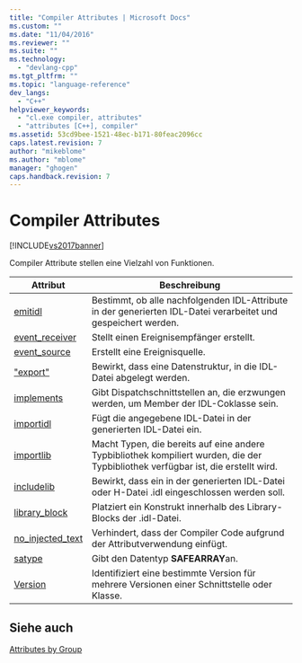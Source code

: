 ```yaml
---
title: "Compiler Attributes | Microsoft Docs"
ms.custom: ""
ms.date: "11/04/2016"
ms.reviewer: ""
ms.suite: ""
ms.technology: 
  - "devlang-cpp"
ms.tgt_pltfrm: ""
ms.topic: "language-reference"
dev_langs: 
  - "C++"
helpviewer_keywords: 
  - "cl.exe compiler, attributes"
  - "attributes [C++], compiler"
ms.assetid: 53cd9bee-1521-48ec-b171-80feac2096cc
caps.latest.revision: 7
author: "mikeblome"
ms.author: "mblome"
manager: "ghogen"
caps.handback.revision: 7
---
```

# Compiler Attributes
[!INCLUDE[vs2017banner](../assembler/inline/includes/vs2017banner.md)]

Compiler Attribute stellen eine Vielzahl von Funktionen.  
  
|Attribut|Beschreibung|  
|--------------|------------------|  
|[emitidl](../windows/emitidl.md)|Bestimmt, ob alle nachfolgenden IDL\-Attribute in der generierten IDL\-Datei verarbeitet und gespeichert werden.|  
|[event\_receiver](../windows/event-receiver.md)|Stellt einen Ereignisempfänger erstellt.|  
|[event\_source](../windows/event-source.md)|Erstellt eine Ereignisquelle.|  
|["export"](../windows/export.md)|Bewirkt, dass eine Datenstruktur, in die IDL\-Datei abgelegt werden.|  
|[implements](../windows/implements-cpp.md)|Gibt Dispatchschnittstellen an, die erzwungen werden, um Member der IDL\-Coklasse sein.|  
|[importidl](../windows/importidl.md)|Fügt die angegebene IDL\-Datei in der generierten IDL\-Datei ein.|  
|[importlib](../windows/importlib.md)|Macht Typen, die bereits auf eine andere Typbibliothek kompiliert wurden, die der Typbibliothek verfügbar ist, die erstellt wird.|  
|[includelib](../windows/includelib-cpp.md)|Bewirkt, dass ein in der generierten IDL\-Datei oder H\-Datei .idl eingeschlossen werden soll.|  
|[library\_block](../windows/library-block.md)|Platziert ein Konstrukt innerhalb des Library\-Blocks der .idl\-Datei.|  
|[no\_injected\_text](../windows/no-injected-text.md)|Verhindert, dass der Compiler Code aufgrund der Attributverwendung einfügt.|  
|[satype](../windows/satype.md)|Gibt den Datentyp **SAFEARRAY**an.|  
|[Version](../windows/version-cpp.md)|Identifiziert eine bestimmte Version für mehrere Versionen einer Schnittstelle oder Klasse.|  
  
## Siehe auch  
 [Attributes by Group](../windows/attributes-by-group.md)